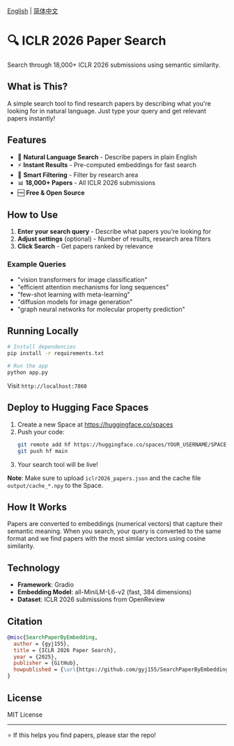 [English](./README.md) | [简体中文](./README_zh-CN.md)

# 🔍 ICLR 2026 Paper Search

Search through 18,000+ ICLR 2026 submissions using semantic similarity.

## What is This?

A simple search tool to find research papers by describing what you're looking for in natural language. Just type your query and get relevant papers instantly!

## Features

- 🔎 **Natural Language Search** - Describe papers in plain English
- ⚡ **Instant Results** - Pre-computed embeddings for fast search
- 🎯 **Smart Filtering** - Filter by research area
- 📊 **18,000+ Papers** - All ICLR 2026 submissions
- 🆓 **Free & Open Source**

## How to Use

1. **Enter your search query** - Describe what papers you're looking for
2. **Adjust settings** (optional) - Number of results, research area filters
3. **Click Search** - Get papers ranked by relevance

### Example Queries

- "vision transformers for image classification"
- "efficient attention mechanisms for long sequences"
- "few-shot learning with meta-learning"
- "diffusion models for image generation"
- "graph neural networks for molecular property prediction"

## Running Locally

```bash
# Install dependencies
pip install -r requirements.txt

# Run the app
python app.py
```

Visit `http://localhost:7860`

## Deploy to Hugging Face Spaces

1. Create a new Space at https://huggingface.co/spaces
2. Push your code:
   ```bash
   git remote add hf https://huggingface.co/spaces/YOUR_USERNAME/SPACE_NAME
   git push hf main
   ```
3. Your search tool will be live!

**Note**: Make sure to upload `iclr2026_papers.json` and the cache file `output/cache_*.npy` to the Space.

## How It Works

Papers are converted to embeddings (numerical vectors) that capture their semantic meaning. When you search, your query is converted to the same format and we find papers with the most similar vectors using cosine similarity.

## Technology

- **Framework**: Gradio
- **Embedding Model**: all-MiniLM-L6-v2 (fast, 384 dimensions)
- **Dataset**: ICLR 2026 submissions from OpenReview

## Citation

```bibtex
@misc{SearchPaperByEmbedding,
  author = {gyj155},
  title = {ICLR 2026 Paper Search},
  year = {2025},
  publisher = {GitHub},
  howpublished = {\url{https://github.com/gyj155/SearchPaperByEmbedding}}
}
```

## License

MIT License

---

⭐ If this helps you find papers, please star the repo!
